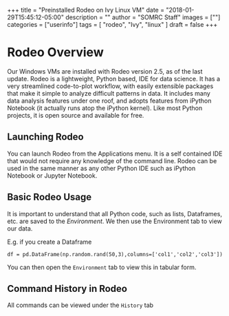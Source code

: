 +++
title = "Preinstalled Rodeo on Ivy Linux VM"
date = "2018-01-29T15:45:12-05:00"
description = ""
author = "SOMRC Staff"
images = [""]
categories = ["userinfo"]
tags = [
    "rodeo", 
    "Ivy",
    "linux"
]
draft = false
+++

# Rodeo Overview

Our Windows VMs are installed with Rodeo version 2.5, as of the last update. Rodeo is a lightweight, Python based, IDE for data science.
It has a very streamlined code-to-plot workflow, with easily extensible packages that make it simple to 
analyze difficult patterns in data. It includes many data analysis features under one roof, and adopts features from 
iPython Notebook (it actually runs atop the iPython kernel). Like most Python projects, 
it is open source and available for free. 

## Launching Rodeo

You can launch Rodeo from the Applications menu. It is a self contained IDE that would not require any knowledge of the command line.
Rodeo can be used in the same manner as any other Python IDE such as iPython Notebook or Jupyter Notebook. 

## Basic Rodeo Usage

It is important to understand that all Python code, such as lists, Dataframes, etc. are saved to the 
*Environment*. We then use the Environment tab to view our data. 

E.g. if you create a Dataframe
 
	df = pd.DataFrame(np.random.rand(50,3),columns=['col1','col2','col3'])

You can then open the ```Environment``` tab to view this in tabular form. 

## Command History in Rodeo

All commands can be viewed under the ```History``` tab




